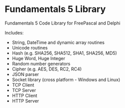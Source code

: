# Fundamentals 5 Library

Fundamentals 5 Code Library for FreePascal and Delphi

Includes:

* String, DateTime and dynamic array routines
* Unicode routines
* Hash (e.g. SHA256, SHA512, SHA1, SHA256, MD5)
* Huge Word, Huge Integer
* Random number generators
* Cipher (e.g. AES, DES, RC2, RC4)
* JSON parser
* Socket library (cross platform - Windows and Linux)
* TCP Client
* TCP Server
* HTTP Client
* HTTP Server
